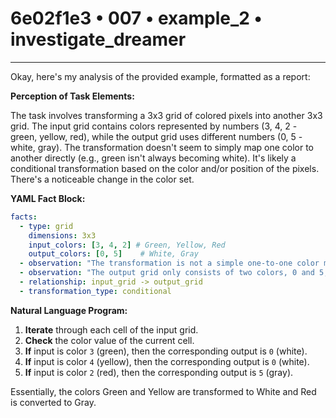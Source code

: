 # 6e02f1e3 • 007 • example_2 • investigate_dreamer

---
Okay, here's my analysis of the provided example, formatted as a report:

**Perception of Task Elements:**

The task involves transforming a 3x3 grid of colored pixels into another 3x3 grid. The input grid contains colors represented by numbers (3, 4, 2 - green, yellow, red), while the output grid uses different numbers (0, 5 - white, gray).  The transformation doesn't seem to simply map one color to another directly (e.g., green isn't always becoming white). It's likely a conditional transformation based on the color and/or position of the pixels. There's a noticeable change in the color set.

**YAML Fact Block:**



```yaml
facts:
  - type: grid
    dimensions: 3x3
    input_colors: [3, 4, 2] # Green, Yellow, Red
    output_colors: [0, 5]    # White, Gray
  - observation: "The transformation is not a simple one-to-one color mapping."
  - observation: "The output grid only consists of two colors, 0 and 5, where the original had 3, 4, 2."
  - relationship: input_grid -> output_grid
  - transformation_type: conditional
```



**Natural Language Program:**

1.  **Iterate** through each cell of the input grid.
2.  **Check** the color value of the current cell.
3.  **If** input is color `3` (green), then the corresponding output is `0` (white).
4.  **If** input is color `4` (yellow), then the corresponding output is `0` (white).
5. **If** input is color `2` (red), then the corresponding output is `5` (gray).

Essentially, the colors Green and Yellow are transformed to White and Red is converted to Gray.

